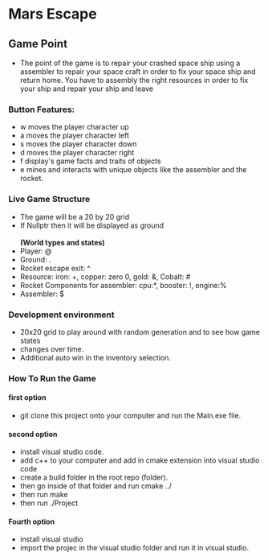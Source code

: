 # Mars Escape
## Game Point

* The point of the game is to repair your crashed space ship using a assembler to 
repair your space craft in order to fix your space ship and return home. You have 
to assembly the right resources in order to fix your ship and repair your ship and 
leave

 ### Button Features:
* w moves the player character up
* a moves the player character left
* s moves the player character down
* d moves the player character right
* f display's game facts and traits of objects
* e mines and interacts with unique objects like the assembler and the rocket.

### Live Game Structure
* The game will be a 20 by 20 grid
* If Nullptr then it will be displayed as ground
   <br></br> 
    <strong>(World types and states)</strong>
* Player: @
* Ground: .
* Rocket escape exit: ^
* Resource: iron: +, copper: zero 0, gold: &, Cobalt: #
* Rocket Components for assembler: cpu:*, booster: !, engine:%
* Assembler: $

### Development environment
* 20x20 grid to play around with random generation and to see how game states 
* changes over time.
* Additional auto win in the inventory selection.

### How To Run the Game

#### first option

* git clone this project onto your computer and run the Main.exe file. 

#### second option 

* install visual studio code.
* add c++ to your computer and add in cmake extension into visual studio code
* create a build folder in the root repo (folder). 
* then go inside of that folder and run cmake ../
* then run make
* then run ./Project

#### Fourth option 

* install visual studio
* import the projec in the visual studio folder and run it in visual studio.
